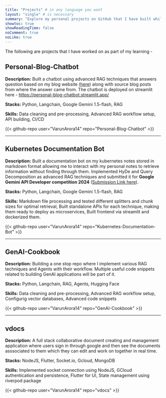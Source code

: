 ```yaml
---
title: "Projects" # in any language you want
layout: "single" # is necessary
summary: "Explore my personal projects on GitHub that I have built while learning new things"
showtoc: true
showReadingTime: false
noComment: true
noLike: true
---
```


<!-- reference - https://github.com/k10sj02/thedataplaybook/tree/main/content -->

The following are projects that I have worked on as part of my learning -

## Personal-Blog-Chatbot

**Description:** Built a chatbot using advanced RAG techniques that answers question based on my blog website ([here](https://varunarora14.github.io/)) along with source blog posts from where the answer came from. The chatbot is deployed on streamlit here - https://personal-blog-chatbot.streamlit.app/

**Stacks:** Python, Langchain, Google Gemini 1.5-flash, RAG

**Skills:** Data cleaning and pre-processing, Advanced RAG workflow setup, API building, CI/CD

{{< github-repo user="VarunArora14" repo="Personal-Blog-Chatbot" >}}

---

## Kubernetes Documentation Bot

**Description:** Built a documentation bot on my kubernetes notes stored in markdown format allowing me to interact with my personal notes to retrieve information without finding through them. Implemented HyDe and Query Decomposition as advanced RAG techniques and submitted it for **Google Gemini API Developer competition 2024** ([Submission Link here](https://ai.google.dev/competition/projects/varun-arora)).

**Stacks:** Python, Langchain, Google Gemini 1.5-flash, RAG

**Skills:** Markdown file processing and tested different splitters and chunk sizes for optimal retrieval, Built standalone APIs for each technique, making them ready to deploy as microservices, Built frontend via streamlit and dockerized them.

{{< github-repo user="VarunArora14" repo="Kubernetes-Documentation-Bot" >}}

---

## GenAI-Cookbook

**Description:** Building a one stop repo where I implement various RAG techniques and Agents with their workflow. Multiple useful code snippets related to building GenAI applications will be part of it.

**Stacks:** Python, Langchain, RAG, Agents, Hugging Face

**Skills:** Data cleaning and pre-processing, Advanced RAG workflow setup, Configurig vector databases, Advanced code snippets

{{< github-repo user="VarunArora14" repo="GenAI-Cookbook" >}}

---

## vdocs

**Description:** A full stack collaborative document creating and management application where users sign in through google and then see the documents asssociated to them which they can edit and work on together in real time.

**Stacks:** NodeJS, Flutter, Socket.io, Gcloud, MongoDB

**Skills:** Implemented socket connection using NodeJS, GCloud authentication and persistence, Flutter for UI, State management using riverpod package

{{< github-repo user="VarunArora14" repo="vdocs" >}}
